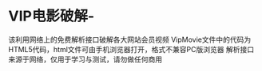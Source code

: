 # VIP电影破解-
该利用网络上的免费解析接口破解各大网站会员视频 
VipMovie文件中的代码为HTML5代码，html文件可由手机浏览器打开，格式不兼容PC版浏览器 
解析接口来源于网络，仅用于学习与测试，请勿做任何商用



